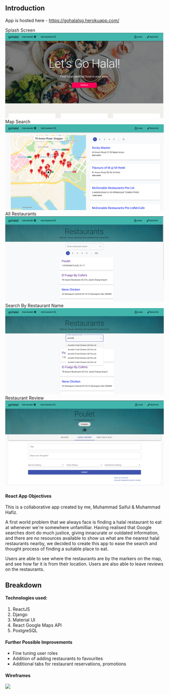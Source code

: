 ## Introduction
App is hosted here - https://gohalalsg.herokuapp.com/

Splash Screen
<img src="splash.png">
Map Search 
<img src="map.png">
All Restaurants
<img src="allrest.png">
Search By Restaurant Name
<img src="search.png">
Restaurant Review
<img src="review.png">

#### React App Objectives
This is a collaborative app created by me, Muhammad Saiful & Muhammad Hafiz.

A first world problem that we always face is finding a halal restaurant to eat at whenever we're somewhere unfamilliar. Having realised that Google searches dont do much justice, giving innacurate or outdated information, and there are no resources available to show us what are the nearest halal restaurants nearby, we decided to create this app to ease the search and thought process of finding a suitable place to eat.

Users are able to see where the restaurants are by the markers on the map, and see how far it is from their location. Users are also able to leave reviews on the restaurants.

## Breakdown

#### Technologies used:
1. ReactJS
2. Django
3. Material UI
4. React Google Maps API
5. PostgreSQL

#### Further Possible Improvements
- Fine tuning user roles
- Addition of adding restaurants to favourites
- Additional tabs for restaurant reservations, promotions

#### Wireframes

<img src="Wireframe/Wireframe.png">

